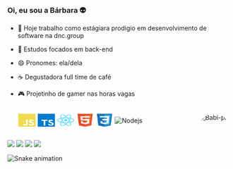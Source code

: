 ### Oi, eu sou a Bárbara 👽

- 🔭 Hoje trabalho como estágiara prodigio em desenvolvimento de software na dnc.group
- 🌱 Estudos focados em back-end
- 😄 Pronomes: ela/dela
- ☕ Degustadora full time de café
- 🎮 Projetinho de gamer nas horas vagas

  <div style="display: inline_block"><br>
  <img align="center" alt="Js" height="30" width="40" src="https://raw.githubusercontent.com/devicons/devicon/master/icons/javascript/javascript-plain.svg">
  <img align="center" alt="Ts" height="30" width="40" src="https://raw.githubusercontent.com/devicons/devicon/master/icons/typescript/typescript-plain.svg">
  <img align="center" alt="React" height="30" width="40" src="https://raw.githubusercontent.com/devicons/devicon/master/icons/react/react-original.svg">
  <img align="center" alt="HTML" height="30" width="40" src="https://raw.githubusercontent.com/devicons/devicon/master/icons/html5/html5-original.svg">
  <img align="center" alt="CSS" height="30" width="40" src="https://raw.githubusercontent.com/devicons/devicon/master/icons/css3/css3-original.svg">
  <img align="center" alt="Nodejs" height="30" width="40" src="https://cdn.worldvectorlogo.com/logos/nodejs-icon.svg">
  <img align="right" alt="Babi-pic" height="150" style="border-radius:50px;" src="https://user-images.githubusercontent.com/69531157/147520665-f3d591f0-3141-4956-aa13-ee3853e8c170.png">
</div>
  
  ##
 
<div> 
  <a href="https://instagram.com/babi.dll" target="_blank"><img src="https://img.shields.io/badge/-Instagram-%23E4405F?style=for-the-badge&logo=instagram&logoColor=white" target="_blank"></a>
 	<a href="https://www.twitch.tv/barbxrx" target="_blank"><img src="https://img.shields.io/badge/Twitch-9146FF?style=for-the-badge&logo=twitch&logoColor=white" target="_blank"></a>
  <a href = "mailto:barbaravivian.ti@outlook.com"><img src="https://img.shields.io/badge/-Gmail-%23333?style=for-the-badge&logo=gmail&logoColor=white" target="_blank"></a>
  <a href="https://www.linkedin.com/in/barbaravivian/" target="_blank"><img src="https://img.shields.io/badge/-LinkedIn-%230077B5?style=for-the-badge&logo=linkedin&logoColor=white" target="_blank"></a> 
 
  ![Snake animation](https://github.com/barbxrx/barbxrx/blob/output/github-contribution-grid-snake.svg)
 
</div>
